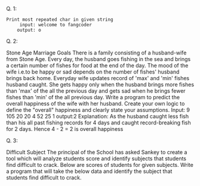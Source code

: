 Q. 1:

    Print most repeated char in given string
         input: welcome to fangcoder
        output: o

Q. 2:

Stone Age Marriage Goals 
     There is a family consisting of a husband-wife from Stone Age. Every day, the husband goes fishing in the sea and brings a certain number of fishes for food at the end of the day. The mood of the wife i.e.to be happy or sad depends on the number of fishes' husband brings back home. Everyday wife updates record of 'max' and 'min' fishes husband caught. She gets happy only when the husband brings more fishes than 'max' of the all the previous day and gets sad when he brings fewer fishes than 'min' of the all previous day. Write a program to predict the overall happiness of the wife with her husband. Create your own logic to define the "overall" happiness and clearly state your assumptions.
      Input: 9
             105 20 20 4 52 25 1
     output:2
     Explanation: As the husband caught less fish than his all past fishing records for 4 days and caught record-breaking fish for 2 days. Hence 4 - 2 = 2 is overall happiness

Q. 3:

Difficult Subject 
      The principal of the School has asked Sankey to create a tool which will analyze students score and identify subjects that students find difficult to crack. Below are scores of students for given subjects. Write a program that will take the below data and identify the subject that students find difficult to crack.